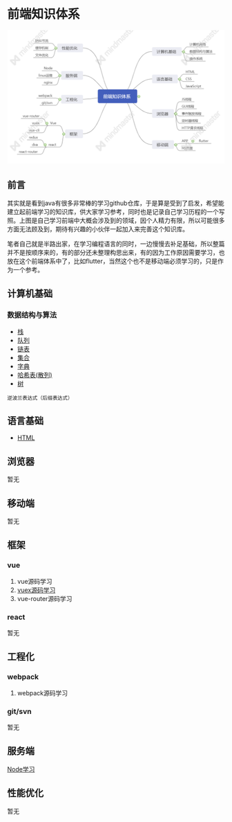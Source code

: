 # 前端知识体系

![](./前端知识体系.png)

## 前言
其实就是看到java有很多非常棒的学习github仓库，于是算是受到了启发，希望能建立起前端学习的知识库，供大家学习参考，同时也是记录自己学习历程的一个写照。上图是自己学习前端中大概会涉及到的领域，因个人精力有限，所以可能很多方面无法顾及到，期待有兴趣的小伙伴一起加入来完善这个知识库。

笔者自己就是半路出家，在学习编程语言的同时，一边慢慢去补足基础，所以整篇并不是按顺序来的，有的部分还未整理构思出来，有的因为工作原因需要学习，也放在这个前端体系中了，比如flutter，当然这个也不是移动端必须学习的，只是作为一个参考。

## 计算机基础

### 数据结构与算法

* [栈](./data-structure-and-algorithm/code/stack.js)
* [队列](./data-structure-and-algorithm/code/queue.js)
* [链表](./data-structure-and-algorithm/code/linkedList.js)
* [集合](./data-structure-and-algorithm/code/set.js)
* [字典](./data-structure-and-algorithm/md/dictionary.md)
* [哈希表(散列)](./data-structure-and-algorithm/md/hash.md)
* [树](./data-structure-and-algorithm/md/tree.md)

<small>逆波兰表达式（后缀表达式）</small>

## 语言基础
* [HTML](./language/html.md)

## 浏览器
暂无

## 移动端
暂无

## 框架

### vue
1. vue源码学习
2. [vuex源码学习](./vuex-src/readme.md)
3. vue-router源码学习

### react
暂无

## 工程化
### webpack
1. webpack源码学习

### git/svn
暂无

## 服务端
[Node学习](./nodejs/nodejs.md)

## 性能优化
暂无
